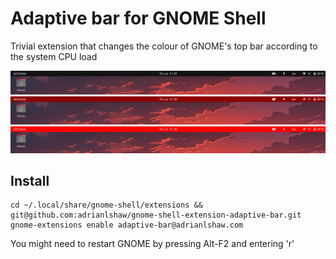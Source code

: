 # Adaptive bar for GNOME Shell

Trivial extension that changes the colour of GNOME's top bar according to the system CPU load

![image info](.figures/a.png)
![image info](.figures/b.png)
![image info](.figures/c.png)

## Install

```
cd ~/.local/share/gnome-shell/extensions && git@github.com:adrianlshaw/gnome-shell-extension-adaptive-bar.git
gnome-extensions enable adaptive-bar@adrianlshaw.com
```

You might need to restart GNOME by pressing Alt-F2 and entering 'r'
